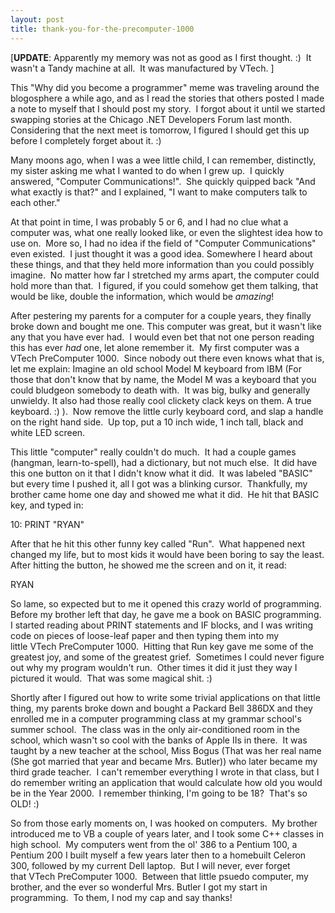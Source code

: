 ```yaml
---
layout: post
title: thank-you-for-the-precomputer-1000
---
```

[**UPDATE**: Apparently my memory was not as good as I first thought.
:)  It wasn't a Tandy machine at all.  It was manufactured by VTech. ]

This "Why did you become a programmer" meme was traveling around the
blogosphere a while ago, and as I read the stories that others posted I
made a note to myself that I should post my story.  I forgot about it
until we started swapping stories at the Chicago .NET Developers Forum
last month.  Considering that the next meet is tomorrow, I figured I
should get this up before I completely forget about it. :)

Many moons ago, when I was a wee little child, I can remember,
distinctly, my sister asking me what I wanted to do when I grew up.  I
quickly answered, "Computer Communications!".  She quickly quipped back
"And what exactly is that?" and I explained, "I want to make computers
talk to each other."

At that point in time, I was probably 5 or 6, and I had no clue what a
computer was, what one really looked like, or even the slightest idea
how to use on.  More so, I had no idea if the field of "Computer
Communications" even existed.  I just thought it was a good idea.
Somewhere I heard about these things, and that they held more
information than you could possibly imagine.  No matter how far I
stretched my arms apart, the computer could hold more than that.  I
figured, if you could somehow get them talking, that would be like,
double the information, which would be *amazing*!

After pestering my parents for a computer for a couple years, they
finally broke down and bought me one. This computer was great, but it
wasn't like any that you have ever had.  I would even bet that not one
person reading this has ever *had* one, let alone remember it.  My first
computer was a VTech PreComputer 1000.  Since nobody out there even
knows what that is, let me explain: Imagine an old school Model M
keyboard from IBM (For those that don't know that by name, the Model M
was a keyboard that you could bludgeon somebody to death with.  It was
big, bulky and generally unwieldy. It also had those really cool
clickety clack keys on them. A true keyboard. :) ).  Now remove the
little curly keyboard cord, and slap a handle on the right hand side. 
Up top, put a 10 inch wide, 1 inch tall, black and white LED screen.

This little "computer" really couldn't do much.  It had a couple games
(hangman, learn-to-spell), had a dictionary, but not much else.  It did
have this one button on it that I didn't know what it did.  It was
labeled "BASIC" but every time I pushed it, all I got was a blinking
cursor.  Thankfully, my brother came home one day and showed me what it
did.  He hit that BASIC key, and typed in:

10: PRINT "RYAN"

After that he hit this other funny key called "Run".  What happened next
changed my life, but to most kids it would have been boring to say the
least. After hitting the button, he showed me the screen and on it, it
read:

RYAN

So lame, so expected but to me it opened this crazy world of
programming.  Before my brother left that day, he gave me a book on
BASIC programming.  I started reading about PRINT statements and IF
blocks, and I was writing code on pieces of loose-leaf paper and then
typing them into my little VTech PreComputer 1000.  Hitting that Run key
gave me some of the greatest joy, and some of the greatest grief. 
Sometimes I could never figure out why my program wouldn't run.  Other
times it did it just they way I pictured it would.  That was some
magical shit. :)

Shortly after I figured out how to write some trivial applications on
that little thing, my parents broke down and bought a Packard Bell 386DX
and they enrolled me in a computer programming class at my grammar
school's summer school.  The class was in the only air-conditioned room
in the school, which wasn't so cool with the banks of Apple IIs in
there.  It was taught by a new teacher at the school, Miss Bogus (That
was her real name (She got married that year and became Mrs. Butler))
who later became my third grade teacher.  I can't remember everything I
wrote in that class, but I do remember writing an application that would
calculate how old you would be in the Year 2000.  I remember thinking,
I'm going to be 18?  That's so OLD! :)

So from those early moments on, I was hooked on computers.  My brother
introduced me to VB a couple of years later, and I took some C++ classes
in high school.  My computers went from the ol' 386 to a Pentium 100, a
Pentium 200 I built myself a few years later then to a homebuilt Celeron
300, followed by my current Dell laptop.  But I will never, ever forget
that VTech PreComputer 1000.  Between that little psuedo computer, my
brother, and the ever so wonderful Mrs. Butler I got my start in
programming.  To them, I nod my cap and say thanks!
